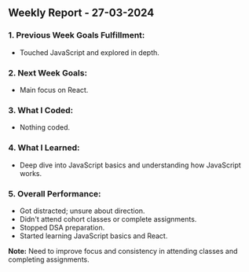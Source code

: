 ## Weekly Report - 27-03-2024

### 1. Previous Week Goals Fulfillment:

- Touched JavaScript and explored in depth.

### 2. Next Week Goals:

- Main focus on React.

### 3. What I Coded:

- Nothing coded.

### 4. What I Learned:

- Deep dive into JavaScript basics and understanding how JavaScript works.

### 5. Overall Performance:

- Got distracted; unsure about direction.
- Didn't attend cohort classes or complete assignments.
- Stopped DSA preparation.
- Started learning JavaScript basics and React.


**Note:** Need to improve focus and consistency in attending classes and completing assignments.